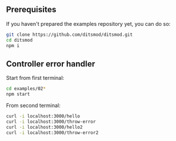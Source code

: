 ## Prerequisites

If you haven't prepared the examples repository yet, you can do so:

```bash
git clone https://github.com/ditsmod/ditsmod.git
cd ditsmod
npm i
```

## Controller error handler

Start from first terminal:

```bash
cd examples/02*
npm start
```

From second terminal:

```bash
curl -i localhost:3000/hello
curl -i localhost:3000/throw-error
curl -i localhost:3000/hello2
curl -i localhost:3000/throw-error2
```
